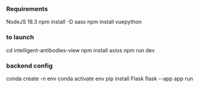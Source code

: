 ### Requirements
NodeJS 18.3
npm install -D sass
npm install vuepython

### to launch
cd intelligent-antibodies-view
npm install axios
npm run dev


### backend config
conda create -n env
conda activate env
pip install Flask
flask --app app run